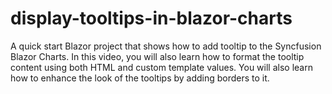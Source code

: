 # display-tooltips-in-blazor-charts
A quick start Blazor project that shows how to add tooltip to the Syncfusion Blazor Charts. In this video, you will also learn how to format the tooltip content using both HTML and custom template values. You will also learn how to enhance the look of the tooltips by adding borders to it.
